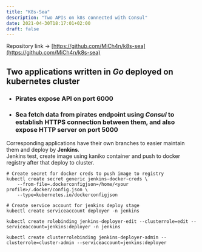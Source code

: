 ```yaml
---
title: "K8s-Sea"
description: "Two APIs on k8s connected with Consul"
date: 2021-04-30T18:17:01+02:00
draft: false
---
```

Repository link → [https://github.com/MiCh4n/k8s-sea](https://github.com/MiCh4n/k8s-sea)
## Two applications written in *Go* deployed on kubernetes cluster
* ### Pirates expose API on port 6000
* ### Sea fetch data from pirates endpoint using *Consul* to establish HTTPS connection between them, and also expose HTTP server on port 5000
Corresponding applications have their own branches to easier maintain them and deploy by **Jenkins**.  
Jenkins test, create image using kaniko container and push to docker registry after that deploy to cluster.
```
# Create secret for docker creds to push image to registry
kubectl create secret generic jenkins-docker-creds \
    --from-file=.dockerconfigjson=/home/<your profile>/.docker/config.json \
    --type=kubernetes.io/dockerconfigjson

# Create service account for jenkins deploy stage
kubectl create serviceaccount deployer -n jenkins

kubectl create rolebinding jenkins-deployer-edit --clusterrole=edit --serviceaccount=jenkins:deployer -n jenkins

kubectl create clusterrolebinding jenkins-deployer-admin --clusterrole=cluster-admin --serviceaccount=jenkins:deployer
```